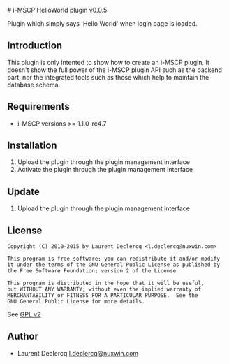 # i-MSCP HelloWorld plugin v0.0.5

Plugin which simply says 'Hello World' when login page is loaded.

## Introduction

This plugin is only intented to show how to create an i-MSCP plugin. It doesn't show the full power of the i-MSCP plugin
API such as the backend part, nor the integrated tools such as those which help to maintain the database schema.

## Requirements

* i-MSCP versions >= 1.1.0-rc4.7

## Installation

1. Upload the plugin through the plugin management interface
2. Activate the plugin through the plugin management interface

## Update

1. Upload the plugin through the plugin management interface

## License

```
Copyright (C) 2010-2015 by Laurent Declercq <l.declercq@nuxwin.com>

This program is free software; you can redistribute it and/or modify
it under the terms of the GNU General Public License as published by
the Free Software Foundation; version 2 of the License

This program is distributed in the hope that it will be useful,
but WITHOUT ANY WARRANTY; without even the implied warranty of
MERCHANTABILITY or FITNESS FOR A PARTICULAR PURPOSE.  See the
GNU General Public License for more details.
```

See [GPL v2](http://www.gnu.org/licenses/gpl-2.0.html "GPL v2")

## Author

 * Laurent Declercq <l.declercq@nuxwin.com>
